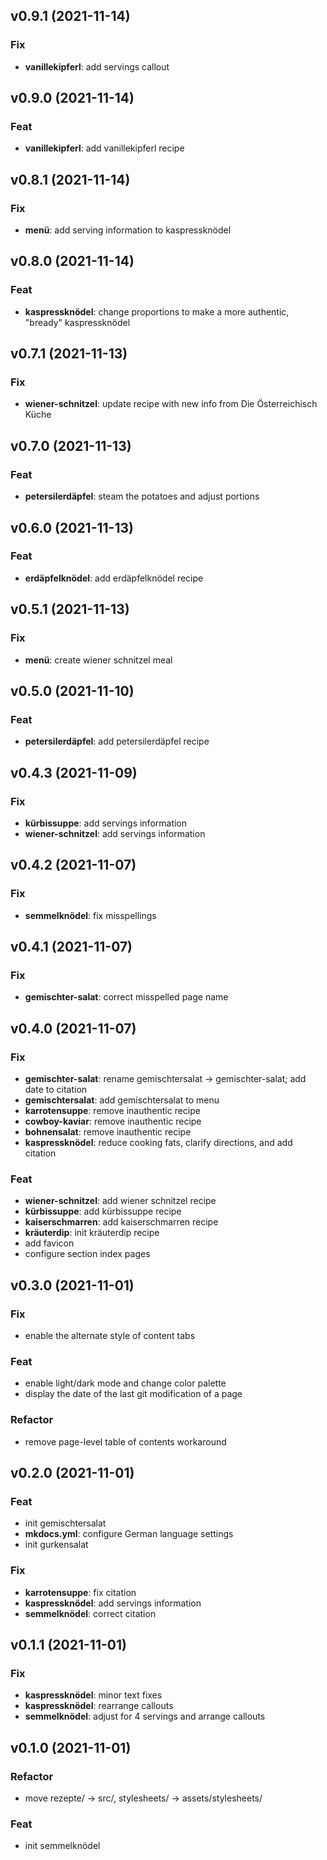 ## v0.9.1 (2021-11-14)

### Fix

- **vanillekipferl**: add servings callout

## v0.9.0 (2021-11-14)

### Feat

- **vanillekipferl**: add vanillekipferl recipe

## v0.8.1 (2021-11-14)

### Fix

- **menü**: add serving information to kaspressknödel

## v0.8.0 (2021-11-14)

### Feat

- **kaspressknödel**: change proportions to make a more authentic, "bready" kaspressknödel

## v0.7.1 (2021-11-13)

### Fix

- **wiener-schnitzel**: update recipe with new info from Die Österreichisch Küche

## v0.7.0 (2021-11-13)

### Feat

- **petersilerdäpfel**: steam the potatoes and adjust portions

## v0.6.0 (2021-11-13)

### Feat

- **erdäpfelknödel**: add erdäpfelknödel recipe

## v0.5.1 (2021-11-13)

### Fix

- **menü**: create wiener schnitzel meal

## v0.5.0 (2021-11-10)

### Feat

- **petersilerdäpfel**: add petersilerdäpfel recipe

## v0.4.3 (2021-11-09)

### Fix

- **kürbissuppe**: add servings information
- **wiener-schnitzel**: add servings information

## v0.4.2 (2021-11-07)

### Fix

- **semmelknödel**: fix misspellings

## v0.4.1 (2021-11-07)

### Fix

- **gemischter-salat**: correct misspelled page name

## v0.4.0 (2021-11-07)

### Fix

- **gemischter-salat**: rename gemischtersalat -> gemischter-salat; add date to citation
- **gemischtersalat**: add gemischtersalat to menu
- **karrotensuppe**: remove inauthentic recipe
- **cowboy-kaviar**: remove inauthentic recipe
- **bohnensalat**: remove inauthentic recipe
- **kaspressknödel**: reduce cooking fats, clarify directions, and add citation

### Feat

- **wiener-schnitzel**: add wiener schnitzel recipe
- **kürbissuppe**: add kürbissuppe recipe
- **kaiserschmarren**: add kaiserschmarren recipe
- **kräuterdip**: init kräuterdip recipe
- add favicon
- configure section index pages

## v0.3.0 (2021-11-01)

### Fix

- enable the alternate style of content tabs

### Feat

- enable light/dark mode and change color palette
- display the date of the last git modification of a page

### Refactor

- remove page-level table of contents workaround

## v0.2.0 (2021-11-01)

### Feat

- init gemischtersalat
- **mkdocs.yml**: configure German language settings
- init gurkensalat

### Fix

- **karrotensuppe**: fix citation
- **kaspressknödel**: add servings information
- **semmelknödel**: correct citation

## v0.1.1 (2021-11-01)

### Fix

- **kaspressknödel**: minor text fixes
- **kaspressknödel**: rearrange callouts
- **semmelknödel**: adjust for 4 servings and arrange callouts

## v0.1.0 (2021-11-01)

### Refactor

- move rezepte/ -> src/, stylesheets/ -> assets/stylesheets/

### Feat

- init semmelknödel

